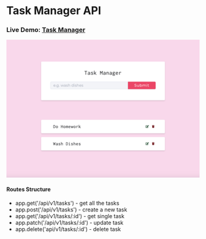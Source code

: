 # Task Manager API

### Live Demo: [Task Manager](/)

![task manager](./img/TakManager.png)

#### Routes Structure

- app.get('/api/v1/tasks') - get all the tasks
- app.post('/api/v1/tasks') - create a new task
- app.get('/api/v1/tasks/:id') - get single task
- app.patch('/api/v1/tasks/:id') - update task
- app.delete('api/v1/tasks/:id') - delete task
